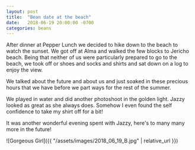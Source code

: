 ```yaml
---
layout: post
title:  "Bean date at the beach"
date:   2018-06-19 20:00:00 -0700
categories: beans
---
```


After dinner at Pepper Lunch we decided to hike down to the beach to watch the sunset.
We got off at Alma and walked the few blocks to Jericho beach. Being that neither
of us were particularly prepared to go to the beach, we took off or shoes and socks
and shirts and sat down on a log to enjoy the view.

We talked about the future and about us and just soaked in these precious hours that we
have before we part ways for the rest of the summer.

We played in water and did another photoshoot in the golden light. Jazzy looked as great
as she always does. Somehow I even found the self confidence to take my shirt off for
a bit!

It was another wonderful evening spent with Jazzy, here's to many many more in
the future!

![Gorgeous Girl]({{ "/assets/images/2018_06_19_B.jpg" | relative_url }})